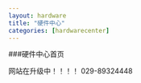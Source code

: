 ```yaml
---
layout: hardware
title: "硬件中心"
categories: [hardwarecenter]
---
```

###硬件中心首页


网站在升级中！！！！ 029-89324448